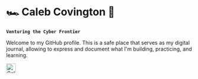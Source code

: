 # 🏎️ Caleb Covington 💨

**`Venturing the Cyber Frontier`**

Welcome to my GitHub profile. This is a safe place that serves as my digital journal, allowing to express and document what I'm building, practicing, and learning.

[<img align="left" alt="CalebCovington | LinkedIn" width="26px" src="https://cdn.jsdelivr.net/npm/simple-icons@v3/icons/linkedin.svg">](https://www.linkedin.com/in/calebcovington/)


<!--
<p align="left">
  <a href="https://www.linkedin.com/in/calebcovington/">
    <img src="https://raw.githubusercontent.com/feathericons/feather/master/icons/linkedin.svg" alt="LinkedIn" style="width:24px;height:24px;">
  </a>
</p>
-->

<!--
**CalebCov/CalebCov** is a ✨ _special_ ✨ repository because its `README.md` (this file) appears on your GitHub profile.

Here are some ideas to get you started:

- 🔭 I’m currently working on ...
- 🌱 I’m currently learning ...
- 👯 I’m looking to collaborate on ...
- 🤔 I’m looking for help with ...
- 💬 Ask me about ...
- 📫 How to reach me: ...
- 😄 Pronouns: ...
- ⚡ Fun fact: ...
-->
